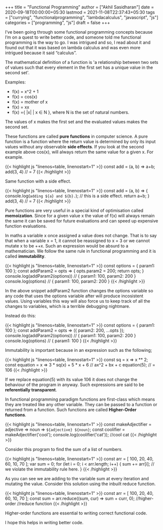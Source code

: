 +++
title = "Functional Programming"
author = ["Akhil Sasidharan"]
date = 2020-09-18T00:00:00+05:30
lastmod = 2021-11-08T22:37:43+05:30
tags = ["currying", "functionalprogramming", "lambdacalculus", "javascript", "js"]
categories = ["programming", "js"]
draft = false
+++

I’ve been going through some functional programming concepts because
I’m on a quest to write better code, and someone told me functional
programming is the way to go. I was intrigued and so, I read about it
and found out that it was based on lambda calculus and was even more
intrigued because it said “calculus”.

The mathematical definition of a function is 'a relationship between two
sets of values such that every element in the first set has a unique
value in the second set'.

Examples:

-   f(x) = x^2 + 1
-   f(x) = cos(x)
-   f(x) = mother of x
-   f(x) = xx
-   f(x) ={ |x| | x ∈ N }, where N is the set of natural numbers.

The values of x makes the first set and the evaluated values makes the
second set.

These functions are called **pure functions** in computer science. A
pure function is a function where the return value is determined by
only its input values without any observable **side effects**. If you
look at the second example above cos(x), will always return the same
value for a given x. For example.

<a id="code-snippet--EgPF"></a>
{{< highlight js "linenos=table, linenostart=1" >}}
  const add = (a, b) => a+b;
  add(3, 4) // = 7
{{< /highlight >}}

Same function with a side effect.

<a id="code-snippet--EgPFSideEffect"></a>
{{< highlight js "linenos=table, linenostart=1" >}}
  const add = (a, b) => {
    console.log(`adding ${a} and ${b}.`); // this is a side effect.
    return a+b;
  }
  add(3, 4) // = 7
{{< /highlight >}}

Pure functions are very useful in a special kind of optimisation
called **memoization**. Since for a given value x the value of f(x) will
always remain the same it can be saved for future evaluations and can
speed up expensive function evaluations.

In maths a variable x once assigned a value does not change. That is
to say that when a variable x = 1, it cannot be reassigned to x = 3 or
we cannot mutate x to be ++x. Such an expression would be absurd to a
mathematician. We follow the same rule in functional programming and
it is called **immutability**.

<a id="code-snippet--EgPFImmutable"></a>
{{< highlight js "linenos=table, linenostart=1" >}}
  const options = { param1: 100 };
  const addParam2 = opts => {
    opts.param2 = 200;
    return opts;
  }
  console.log(addParam2(options)) // { param1: 100, param2: 200 }
  console.log(options) // { param1: 100, param2: 200 }
{{< /highlight >}}

In the above snippet addParam2 function changes the options variable so any
code that uses the options variable after will produce incosistent
values. Using variables this way will also force us to keep track of
all the changes to variables, which is a terrible debugging nightmare.

Instead do this:

<a id="code-snippet--EgPFImmutable"></a>
{{< highlight js "linenos=table, linenostart=1" >}}
  const options = { param1: 100 };
  const addParam2 = opts => ({ param2: 200, ...opts });
  console.log(addParam2(options)) // { param1: 100, param2: 200 }
  console.log(options) // { param1: 100 }
{{< /highlight >}}

Immutability is important because in an expression such as the following;

<a id="code-snippet--EgPFImmutable2"></a>
{{< highlight js "linenos=table, linenostart=1" >}}
  const sq = x => x ** 2;
  const equation = x => 3 * sq(x) + 5 * x + 6 // ax^2 + bx + c
  equation(5); // = 106
{{< /highlight >}}

If we replace equation(5) with its value 106 it does not change the
behaviour of the program in anyway. Such expressions are said to be
**referentially transparent**.

In functional programming paradigm functions are first-class which
means they are treated like any other variable. They can be passed to
a function or returned from a function. Such functions are called
**Higher-Order functions**.

<a id="code-snippet--EgPFHigherOrder"></a>
{{< highlight js "linenos=table, linenostart=1" >}}
  const makeAdjectifier = adjective => noun => `${adjective} ${noun}`;
  const coolifier = makeAdjectifier('cool');
  console.log(coolifier('cat')); //cool cat
{{< /highlight >}}

Consider this program to find the sum of a list of numbers.

<a id="code-snippet--EgPFHigherOrder"></a>
{{< highlight js "linenos=table, linenostart=1" >}}
  const arr = [ 100, 20, 40, 60, 10, 70 ];
  var sum = 0;
  for (let i = 0; i < arr.length; i++) {
    sum += arr[i]; // we violate the immutability rule here.
  }
{{< /highlight >}}

As you can see we are adding to the variable sum at every iteration
and mutating the value. Consider this solution using the inbuilt
reduce function.

<a id="code-snippet--EgPFHigherOrder"></a>
{{< highlight js "linenos=table, linenostart=1" >}}
  const arr = [ 100, 20, 40, 60, 10, 70 ];
  const sum = arr.reduce((sum, cur) => sum + curr, 0); //higher-order
						       //reduce function
{{< /highlight >}}

Higher-order functions are essential to writing correct functional code.

I hope this helps in writing better code.
